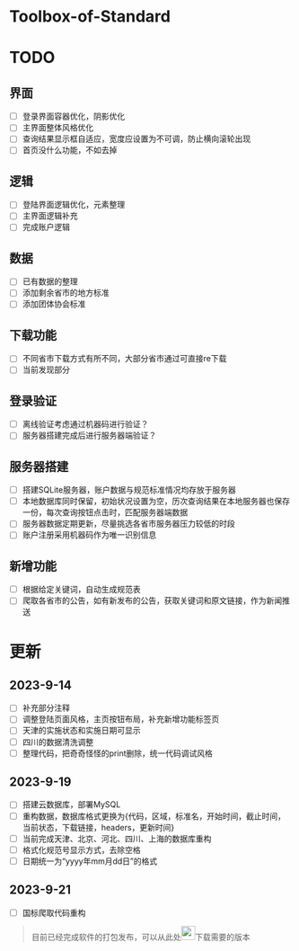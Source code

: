 # Toolbox-of-Standard

# TODO
## 界面
- [ ] 登录界面容器优化，阴影优化
- [ ] 主界面整体风格优化
- [ ] 查询结果显示框自适应，宽度应设置为不可调，防止横向滚轮出现
- [ ] 首页没什么功能，不如去掉
## 逻辑
- [ ] 登陆界面逻辑优化，元素整理
- [ ] 主界面逻辑补充
- [ ] 完成账户逻辑
## 数据
- [ ] 已有数据的整理
- [ ] 添加剩余省市的地方标准
- [ ] 添加团体协会标准
## 下载功能
- [ ] 不同省市下载方式有所不同，大部分省市通过可直接re下载
- [ ] 当前发现部分
## 登录验证
- [ ] 离线验证考虑通过机器码进行验证？
- [ ] 服务器搭建完成后进行服务器端验证？
## 服务器搭建
- [ ] 搭建SQLite服务器，账户数据与规范标准情况均存放于服务器
- [ ] 本地数据库同时保留，初始状况设置为空，历次查询结果在本地服务器也保存一份，每次查询按钮点击时，匹配服务器端数据
- [ ] 服务器数据定期更新，尽量挑选各省市服务器压力较低的时段
- [ ] 账户注册采用机器码作为唯一识别信息
## 新增功能
- [ ] 根据给定关键词，自动生成规范表
- [ ] 爬取各省市的公告，如有新发布的公告，获取关键词和原文链接，作为新闻推送

# 更新
## 2023-9-14
- [ ] 补充部分注释
- [ ] 调整登陆页面风格，主页按钮布局，补充新增功能标签页
- [ ] 天津的实施状态和实施日期可显示
- [ ] 四川的数据清洗调整
- [ ] 整理代码，把奇奇怪怪的print删除，统一代码调试风格
## 2023-9-19
- [ ] 搭建云数据库，部署MySQL
- [ ] 重构数据，数据库格式更换为{代码，区域，标准名，开始时间，截止时间，当前状态，下载链接，headers，更新时间}
- [ ] 当前完成天津、北京、河北、四川、上海的数据库重构
- [ ] 格式化规范号显示方式，去除空格
- [ ] 日期统一为“yyyy年mm月dd日”的格式
## 2023-9-21
- [ ] 国标爬取代码重构


> 目前已经完成软件的打包发布，可以从此处[<img src="https://www.emojiall.com/images/60/openmoji/1.0/1f4e5.png" width="25px" height="25px">](https://github.com/hyooeewee/Toolbox-of-Standard/tags)下载需要的版本
